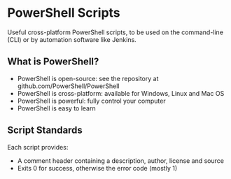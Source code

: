 PowerShell Scripts
==================

Useful cross-platform PowerShell scripts, to be used on the command-line (CLI) or by automation software like Jenkins.

What is PowerShell?
-------------------
* PowerShell is open-source: see the repository at github.com/PowerShell/PowerShell 
* PowerShell is cross-platform: available for Windows, Linux and Mac OS
* PowerShell is powerful: fully control your computer
* PowerShell is easy to learn


Script Standards
----------------
Each script provides:
* A comment header containing a description, author, license and source
* Exits 0 for success, otherwise the error code (mostly 1)
